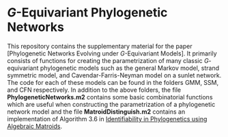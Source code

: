 # $G$-Equivariant Phylogenetic Networks

This repository contains the supplementary material for the paper [Phylogenetic Networks Evolving under $G$-Equivariant Models]. It primarily consists of functions for creating the parametrization of many classic $G$-equivariant phylogenetic models such as the general Markov model, strand symmetric model, and Cavendar-Farris-Neyman model on a sunlet network. The code for each of these models can be found in the folders GMM, SSM, and CFN respectively.
In addition to the above folders, the file **PhylogeneticNetworks.m2** contains some basic combinatorial functions which are useful when constructing the parametrization of a phylogenetic network model and the file **MatroidDistinguish.m2** contains an implementation of Algorithm 3.6 in [Identifiability in Phylogenetics using Algebraic Matroids](https://arxiv.org/abs/1909.13754).
